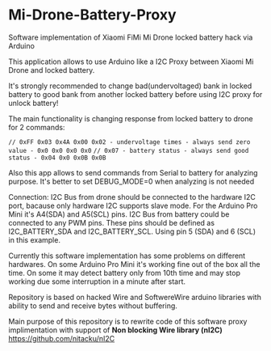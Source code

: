 # Mi-Drone-Battery-Proxy
Software implementation of Xiaomi FiMi Mi Drone locked battery hack via Arduino

This application allows to use Arduino like a I2C Proxy between Xiaomi Mi Drone and locked battery.

It's strongly recommended to change bad(undervoltaged) bank in locked battery to good bank from another locked battery before using I2C proxy for unlock battery!

The main functionality is changing response from locked battery to drone for 2 commands:

`// 0xFF 0x03 0x4A 0x00 0x02 - undervoltage times - always send zero value - 0x0 0x0 0x0 0x0`
`// 0x07 - battery status - always send good status - 0x04 0x0 0x0B 0x0B`

Also this app allows to send commands from Serial to battery for analyzing purpose. It's better to set DEBUG_MODE=0 when analyzing is not needed

Connection:
I2C Bus from drone should be connected to the hardware I2C port, bacause only hardware I2C supports slave mode.
For the Arduino Pro Mini it's A4(SDA) and A5(SCL) pins.
I2C Bus from battery could be connected to any PWM pins. These pins should be defined as I2C_BATTERY_SDA and I2C_BATTERY_SCL. Using pin 5 (SDA) and 6 (SCL) in this example.

Currently this software implementation has some problems on different hardwares. On some Arduino Pro Mini it's working fine out of the box all the time. On some it may detect battery only from 10th time and may stop working due some interruption in a minute after start. 

Repository is based on hacked Wire and SoftwereWire arduino libraries with ability to send and receive bytes without buffering.

Main purpose of this repository is to rewrite code of this software proxy implimentation with support of **Non blocking Wire library (nI2C)** https://github.com/nitacku/nI2C

